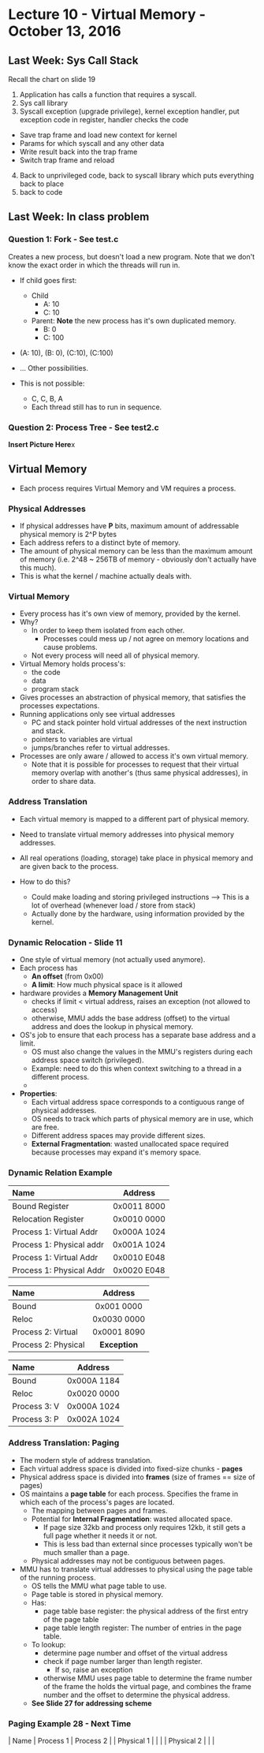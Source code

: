 # Lecture 10 - Virtual Memory - October 13, 2016

## Last Week: Sys Call Stack
Recall the chart on slide 19
1. Application has calls a function that requires a syscall.
2. Sys call library
3. Syscall exception (upgrade privilege), kernel exception handler, put exception code in register, handler checks the code
  * Save trap frame and load new context for kernel
  * Params for which syscall and any other data
  * Write result back into the trap frame
  * Switch trap frame and reload
4. Back to unprivileged code, back to syscall library which puts everything back to place
5. back to code

## Last Week: In class problem

### Question 1: Fork - See test.c
Creates a new process, but doesn't load a new program. Note that we don't know the exact order in which the threads will run in.

* If child goes first:
  * Child
    * A: 10
    * C: 10
  * Parent: **Note** the new process has it's own duplicated memory.
    * B: 0
    * C: 100
* (A: 10), (B: 0), (C:10), (C:100)
* ... Other possibilities.

* This is not possible:
  * C, C, B, A
  * Each thread still has to run in sequence.

### Question 2: Process Tree - See test2.c
**Insert Picture Here**x

## Virtual Memory
* Each process requires Virtual Memory and VM requires a process.

### Physical Addresses
* If physical addresses have **P** bits, maximum amount of addressable physical memory is 2^P bytes
* Each address refers to a distinct byte of memory.
* The amount of physical memory can be less than the maximum amount of memory (i.e. 2^48 ~ 256TB of memory - obviously don't actually have this much).
* This is what the kernel / machine actually deals with.

### Virtual Memory
* Every process has it's own view of memory, provided by the kernel.
* Why?
  * In order to keep them isolated from each other.
    * Processes could mess up / not agree on memory locations and cause problems.
  * Not every process will need all of physical memory.
* Virtual Memory holds process's:
  * the code
  * data
  * program stack
* Gives processes an abstraction of physical memory, that satisfies the processes expectations.
* Running applications only see virtual addresses
  * PC and stack pointer hold virtual addresses of the next instruction and stack.
  * pointers to variables are virtual
  * jumps/branches refer to virtual addresses.
* Processes are only aware / allowed to access it's own virtual memory.
  * Note that it is possible for processes to request that their virtual memory overlap with another's (thus same physical addresses), in order to share data.
### Address Translation
* Each virtual memory is mapped to a different part of physical memory.
* Need to translate virtual memory addresses into physical memory addresses.
* All real operations (loading, storage) take place in physical memory and are given back to the process.

* How to do this?
  * Could make loading and storing privileged instructions --> This is a lot of overhead (whenever load / store from stack)
  * Actually done by the hardware, using information provided by the kernel.

### Dynamic Relocation - Slide 11
* One style of virtual memory (not actually used anymore).
* Each process has
  * **An offset** (from 0x00)
  * **A limit**: How much physical space is it allowed
* hardware provides a **Memory Management Unit**
  * checks if limit < virtual address, raises an exception (not allowed to access)
  * otherwise, MMU adds the base address (offset) to the virtual address and does the lookup in physical memory.
* OS's job to ensure that each process has a separate base address and a limit.
  * OS must also change the values in the MMU's registers during each address space switch (privileged).
  * Example: need to do this when context switching to a thread in a different process.
  *
* **Properties**:
  * Each virtual address space corresponds to a contiguous range of physical addresses.
  * OS needs to track which parts of physical memory are in use, which are free.
  * Different address spaces may provide different sizes.
  * **External Fragmentation**: wasted unallocated space required because processes may expand it's memory space.

### Dynamic Relation Example

| Name | Address |
|:----------------|:-------------:|
| Bound Register | 0x0011 8000 |
| Relocation Register | 0x0010 0000 |
| Process 1: Virtual Addr | 0x000A 1024 |
| Process 1: Physical addr | 0x001A 1024 |
| Process 1: Virtual Addr | 0x0010 E048 |
| Process 1: Physical Addr | 0x0020 E048 |

| Name | Address |
|:----------------|:-------------:|
| Bound | 0x001 0000 |
| Reloc | 0x0030 0000 |
| Process 2: Virtual | 0x0001 8090 |
| Process 2: Physical | **Exception** |

| Name | Address |
|:---------------|:--------------:|
| Bound | 0x000A 1184 |
| Reloc | 0x0020 0000 |
| Process 3: V | 0x000A 1024 |
| Process 3: P | 0x002A 1024 |

### Address Translation: Paging
* The modern style of address translation.
* Each virtual address space is divided into fixed-size chunks - **pages**
* Physical address space is divided into **frames** (size of frames == size of pages)
* OS maintains a **page table** for each process. Specifies the frame in which each of the process's pages are located.
  * The mapping between pages and frames.
  * Potential for **Internal Fragmentation**: wasted allocated space.
    * If page size 32kb and process only requires 12kb, it still gets a full page whether it needs it or not.
    * This is less bad than external since processes typically won't be much smaller than a page.
  * Physical addresses may not be contiguous between pages.
* MMU has to translate virtual addresses to physical using the page table of the running process.
  * OS tells the MMU what page table to use.
  * Page table is stored in physical memory.
  * Has:
    * page table base register: the physical address of the first entry of the page table
    * page table length register: The number of entries in the page table.
  * To lookup:
    * determine page number and offset of the virtual address
    * check if page number larger than length register.
      * If so, raise an exception
    * otherwise MMU uses page table to determine the frame number of the frame the holds the virtual page, and combines the frame number and the offset to determine the physical address.
  * **See Slide 27 for addressing scheme**

### Paging Example 28 - Next Time

| Name | Process 1 | Process 2 |
| Physical 1 |  | |
| Physical 2 | | |
